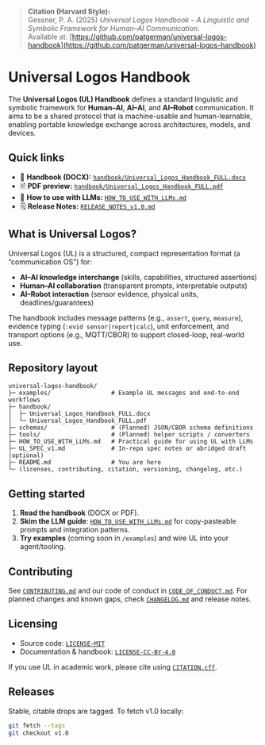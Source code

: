 > **Citation (Harvard Style):**  
> Gessner, P. A. (2025) *Universal Logos Handbook – A Linguistic and Symbolic Framework for Human–AI Communication.*  
> Available at: [https://github.com/patgerman/universal-logos-handbook](https://github.com/patgerman/universal-logos-handbook)

# Universal Logos Handbook

The **Universal Logos (UL) Handbook** defines a standard linguistic and symbolic framework for **Human–AI**, **AI–AI**, and **AI–Robot** communication. It aims to be a shared protocol that is machine-usable and human-learnable, enabling portable knowledge exchange across architectures, models, and devices.

## Quick links

- 📘 **Handbook (DOCX):** [`handbook/Universal_Logos_Handbook_FULL.docx`](handbook/Universal_Logos_Handbook_FULL.docx)
- 🖹 **PDF preview:** [`handbook/Universal_Logos_Handbook_FULL.pdf`](handbook/Universal_Logos_Handbook_FULL.pdf)
- 🧩 **How to use with LLMs:** [`HOW_TO_USE_WITH_LLMs.md`](HOW_TO_USE_WITH_LLMs.md)
- 🗒 **Release Notes:** [`RELEASE_NOTES_v1.0.md`](RELEASE_NOTES_v1.0.md)

## What is Universal Logos?

Universal Logos (UL) is a structured, compact representation format (a “communication OS”) for:
- **AI–AI knowledge interchange** (skills, capabilities, structured assertions)
- **Human–AI collaboration** (transparent prompts, interpretable outputs)
- **AI–Robot interaction** (sensor evidence, physical units, deadlines/guarantees)

The handbook includes message patterns (e.g., `assert`, `query`, `measure`), evidence typing (`:evid sensor|report|calc`), unit enforcement, and transport options (e.g., MQTT/CBOR) to support closed-loop, real-world use.

## Repository layout

```
universal-logos-handbook/
├─ examples/                 # Example UL messages and end-to-end workflows
├─ handbook/
│  ├─ Universal_Logos_Handbook_FULL.docx
│  └─ Universal_Logos_Handbook_FULL.pdf
├─ schemas/                  # (Planned) JSON/CBOR schema definitions
├─ tools/                    # (Planned) helper scripts / converters
├─ HOW_TO_USE_WITH_LLMs.md   # Practical guide for using UL with LLMs
├─ UL_SPEC_v1.md             # In-repo spec notes or abridged draft (optional)
├─ README.md                 # You are here
└─ (licenses, contributing, citation, versioning, changelog, etc.)
```

## Getting started

1. **Read the handbook** (DOCX or PDF).  
2. **Skim the LLM guide**: [`HOW_TO_USE_WITH_LLMs.md`](HOW_TO_USE_WITH_LLMs.md) for copy-pasteable prompts and integration patterns.  
3. **Try examples** (coming soon in `/examples`) and wire UL into your agent/tooling.

## Contributing

See [`CONTRIBUTING.md`](CONTRIBUTING.md) and our code of conduct in [`CODE_OF_CONDUCT.md`](CODE_OF_CONDUCT.md). For planned changes and known gaps, check [`CHANGELOG.md`](CHANGELOG.md) and release notes.

## Licensing

- Source code: [`LICENSE-MIT`](LICENSE-MIT)  
- Documentation & handbook: [`LICENSE-CC-BY-4.0`](LICENSE-CC-BY-4.0)

If you use UL in academic work, please cite using [`CITATION.cff`](CITATION.cff).

## Releases

Stable, citable drops are tagged. To fetch v1.0 locally:

```bash
git fetch --tags
git checkout v1.0
```
